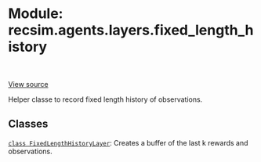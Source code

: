<div itemscope itemtype="http://developers.google.com/ReferenceObject">
<meta itemprop="name" content="recsim.agents.layers.fixed_length_history" />
<meta itemprop="path" content="Stable" />
</div>

# Module: recsim.agents.layers.fixed_length_history

<table class="tfo-notebook-buttons tfo-api" align="left">
</table>

<a target="_blank" href="https://github.com/google-research/recsim/recsim/agents/layers/fixed_length_history.py">View
source</a>

Helper classe to record fixed length history of observations.

<!-- Placeholder for "Used in" -->

## Classes

[`class FixedLengthHistoryLayer`](../../../recsim/agents/layers/fixed_length_history/FixedLengthHistoryLayer.md):
Creates a buffer of the last k rewards and observations.
